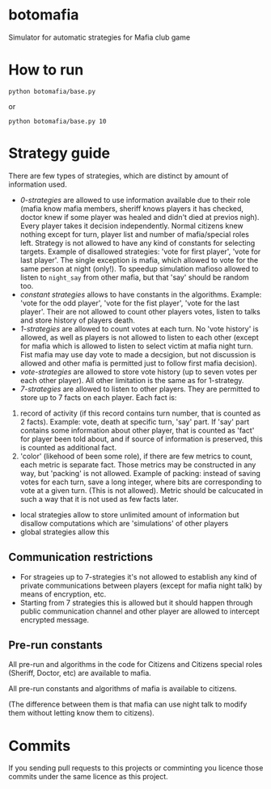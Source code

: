 # botomafia
Simulator for automatic strategies for Mafia club game

# How to run
```
python botomafia/base.py
```
or
```
python botomafia/base.py 10
```

# Strategy guide
There are few types of strategies, which are distinct by
amount of information used.
* _0-strategies_ are allowed to use information available due to
their role (mafia know mafia members, sheriff knows players
it has checked, doctor knew if some player was healed and didn't
died at previos nigh). Every player takes it decision independently.
Normal citizens knew nothing except for turn, player list and number
of mafia/special roles left. Strategy is not allowed to have any kind of constants for selecting targets. Example of disallowed strategies: 'vote for first player', 'vote for last player'.
The single exception is mafia, which allowed to vote for the same person
at night (only!). To speedup simulation mafioso allowed to listen to 
`night_say` from other mafia, but that 'say' should be random too.
* _constant strategies_ allows to have constants in the algorithms.
Example: 'vote for the odd player', 'vote for the fist player', 'vote for the
last player'. Their are not allowed to count other players votes, listen
to talks and store history of players death.
* _1-strategies_ are allowed to count votes at each turn. No 'vote history' is
allowed, as well as players is not allowed to listen to each other (except
for mafia which is allowed to listen to select victim at mafia night turn.
Fist mafia may use day vote to made a decsigion, but not discussion is allowed
and other mafia is permitted just to follow first mafia decision).
* _vote-strategies_ are allowed to store vote history (up to seven votes per each other player).
All other limitation is the same as for 1-strategy.
* _7-strategies_ are allowed to listen to other players. They are permitted
to store up to 7 facts on each player. Each fact is:
1) record of activity (if this record contains turn number, that is counted as 2 facts). Example: vote, death at specific turn, 'say' part. If 'say' part
contains some information about other player, that is counted as 'fact' for player been told about, and if source of information is preserved, this is
counted as additional fact.
2) 'color' (likehood of been some role), if there are few metrics to count,
each metric is separate fact. Those metrics may be constructed in any way,
but 'packing' is not allowed. Example of packing: instead of saving votes for
each turn, save a long integer, where bits are corresponding to vote at a given turn. (This is not allowed). Metric should be calcucated in such a way that it is not used as few facts later.
* local strategies allow to store unlimited amount of information but disallow
computations which are 'simulations' of other players
* global strategies allow this

## Communication restrictions
* For strageies up to 7-strategies it's not allowed to establish any kind of
private communications between players (except for mafia night talk) by
means of encryption, etc.
* Starting from 7 strategies this is allowed but it should happen through public
communication channel and other player are allowed to intercept encrypted message.

## Pre-run constants
All pre-run and algorithms in the code for Citizens and Citizens special roles (Sheriff, Doctor, etc) are available to mafia.

All pre-run constants and algorithms of mafia is available to citizens.

(The difference between them is that mafia can use night talk to modify them
without letting know them to citizens).

# Commits
If you sending pull requests to this projects or comminting you
licence those commits under the same licence as this project.
